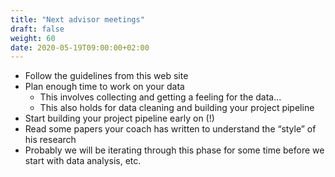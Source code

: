 ```yaml
---
title: "Next advisor meetings"
draft: false
weight: 60
date: 2020-05-19T09:00:00+02:00
---
```


* Follow the guidelines from this web site
* Plan enough time to work on your data
    * This involves collecting and getting a feeling for the data...
    * This also holds for data cleaning and building your project pipeline
* Start building your project pipeline early on (!)
* Read some papers your coach has written to understand the “style” of his research
* Probably we will be iterating through this phase for some time before we start with data analysis, etc.
